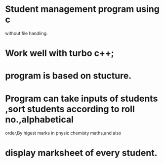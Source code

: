 # Student management program using c 
without file handling.
# Work well with turbo c++;
# program is based on stucture.
# Program can take inputs of students ,sort students according to roll no.,alphabetical
order,By higest marks in physic chemisty maths,and also
# display marksheet of every student.
